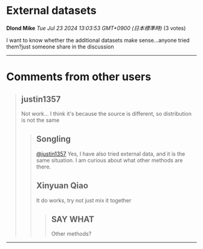 # External datasets

**Dlond Mike** *Tue Jul 23 2024 13:03:53 GMT+0900 (日本標準時)* (3 votes)

I want to know whether the additional datasets make sense…anyone tried them?just  someone share in the discussion



---

 # Comments from other users

> ## justin1357
> 
> Not work… I think it's because the source is different, so distribution is not the same
> 
> 
> 
> > ## Songling
> > 
> > [@justin1357](https://www.kaggle.com/justin1357) Yes, I have also tried external data, and it is the same situation. I am curious about what other methods are there.
> > 
> > 
> > 
> > ## Xinyuan Qiao
> > 
> > It do works, try not just mix it together
> > 
> > 
> > 
> > > ## SAY WHAT
> > > 
> > > Other methods?
> > > 
> > > 
> > > 


---

